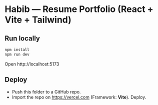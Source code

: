 # Habib — Resume Portfolio (React + Vite + Tailwind)

## Run locally
```bash
npm install
npm run dev
```

Open http://localhost:5173

## Deploy
- Push this folder to a GitHub repo.
- Import the repo on https://vercel.com (Framework: **Vite**). Deploy.
